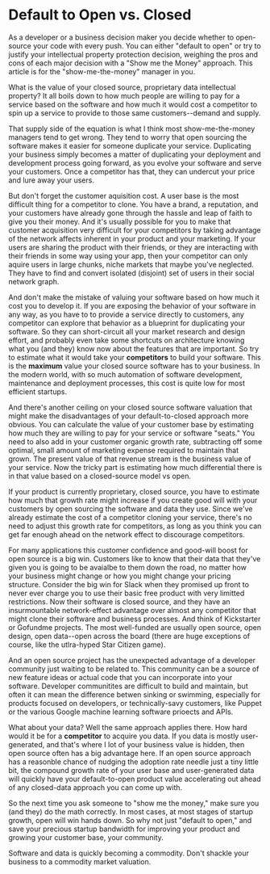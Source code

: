# Default to Open vs. Closed

As a developer or a business decision maker you decide whether to open-source your code with every push. You can either "default to open" or try to justify your intellectual property protection decision, weighing the pros and cons of each major decision with a "Show me the Money" approach. This article is for the "show-me-the-money" manager in you.

What is the value of your closed source, proprietary data intellectual property? It all boils down to how much people are willing to pay for a service based on the software and how much it would cost a competitor to spin up a service to provide to those same customers--demand and supply.

That supply side of the equation is what I think most show-me-the-money managers tend to get wrong. They tend to worry that open sourcing the software makes it easier for someone duplicate your service. Duplicating your business simply becomes a matter of duplicating your deployment and development process going forward, as you evolve your software and serve your customers. Once a competitor has that, they can undercut your price and lure away your users.

But don't forget the customer aquisition cost. A user base is the most difficult thing for a competitor to clone. You have a brand, a reputation, and your customers have already gone through the hassle and leap of faith to give you their money. And it's usually possible for you to make that customer acquisition very difficult for your competitors by taking advantage of the network affects inherent in your product and your marketing. If your users are sharing the product with their friends, or they are interacting with their friends in some way using your app, then your competitor can only aquire users in large chunks, niche markets that maybe you've neglected. They have to find and convert isolated (disjoint) set of users in their social network graph.

And don't make the mistake of valuing your software based on how much it cost you to develop it. If you are exposing the behavior of your software in any way, as you have to to provide a service directly to customers, any competitor can explore that behavior as a blueprint for duplicating your software. So they can short-circuit all your market research and design effort, and probably even take some shortcuts on architecture knowing what you (and they) know now about the features that are important. So try to estimate what it would take your **competitors** to build your software.  This is the **maximum** value your closed source software has to your business. In the modern world, with so much automation of software development, maintenance and deployment processes, this cost is quite low for most efficient startups.

And there's another ceiling on your closed source software valuation that might make the disadvantages of your default-to-closed approach more obvious. You can calculate the value of your customer base by estimating how much they are willing to pay for your service or software "seats." You need to also add in your customer organic growth rate, subtracting off some optimal, small amount of marketing expense required to maintain that grown. The present value of that revenue stream is the business value of your service. Now the tricky part is estimating how much differential there is in that value based on a closed-source model vs open.

If your product is currently proprietary, closed source, you have to estimate how much that growth rate might increase if you create good will with your customers by open sourcing the software and data they use. Since we've already estimate the cost of a competitor cloning your service, there's no need to adjust this growth rate for competitors, as long as you think you can get far enough ahead on the network effect to discourage competitors.

For many applications this customer confidence and good-will boost for open source is a big win. Customers like to know that their data that they've given you is going to be avaialbe to them down the road, no matter how your business might change or how you might change your pricing structure. Consider the big win for Slack when they promised up front to never ever charge you to use their basic free product with very limitted restrictions. Now their software is closed source, and they have an insurmountable network-effect advantage over almost any competitor that might clone their software and business processes. And think of Kickstarter or Gofundme projects. The most well-funded are usually open source, open design, open data--open across the board (there are huge exceptions of course, like the utlra-hyped Star Citizen game).

And an open source project has the unexpected advantage of a developer community just waiting to be related to. This community can be a source of new feature ideas or actual code that you can incorporate into your software. Developer communitites are difficult to build and maintain, but often it can mean the difference betwen sinking or swimming, especially for products focused on developers, or technically-savy customers, like Puppet or the various Google machine learning software prioects and APIs.

What about your data? Well the same approach applies there. How hard would it be for a **competitor** to acquire you data. If you data is mostly user-generated, and that's where I lot of your business value is hidden, then open source often has a big advantage here. If an open source approach has a reasonble chance of nudging the adoption rate needle just a tiny little bit, the compound growth rate of your user base and user-generated data will quickly have your default-to-open product value accelerating out ahead of any closed-data approach you can come up with.

So the next time you ask someone to "show me the money," make sure you (and they) do the math correctly. In most cases, at most stages of startup growth, open will win hands down. So why not just "default to open," and save your precious startup bandwidth for improving your product and growing your customer base, your community.

Software and data is quickly becoming a commodity. Don't shackle your business to a commodity market valuation.

